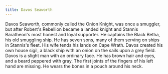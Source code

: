 ```yaml
---
title: Davos Seaworth
---
```


Davos Seaworth, commonly called the Onion Knight, was once a smuggler, but after Robert's Rebellion became a landed knight and Stannis Baratheon's most honest and loyal supporter. He captains the Black Betha, his old smuggling ship. He has seven sons, many of them serving on ships in Stannis's fleet. His wife tends his lands on Cape Wrath. Davos created his own house sigil, a black ship with an onion on the sails upon a grey field. Davos is a slight man with an ordinary face. He has brown hair and eyes, and a beard peppered with gray. The first joints of the fingers of his left hand are missing. He wears the bones in a pouch around his neck.


